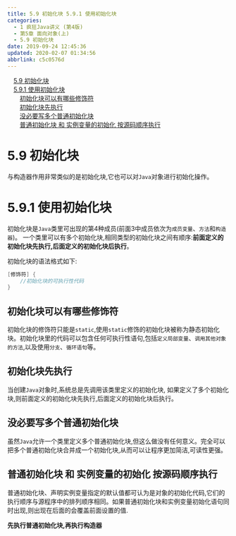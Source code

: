 ```yaml
---
title: 5.9 初始化块 5.9.1 使用初始化块
categories: 
  - 1 疯狂Java讲义 (第4版)
  - 第5章 面向对象(上)
  - 5.9 初始化块
date: 2019-09-24 12:45:36
updated: 2020-02-07 01:34:56
abbrlink: c5c0576d
---
```

<div id='my_toc'><a href="/JavaReadingNotes/c5c0576d/#5-9-初始化块" class="header_1">5.9 初始化块</a>&nbsp;<br><a href="/JavaReadingNotes/c5c0576d/#5-9-1-使用初始化块" class="header_1">5.9.1 使用初始化块</a>&nbsp;<br><a href="/JavaReadingNotes/c5c0576d/#初始化块可以有哪些修饰符" class="header_2">初始化块可以有哪些修饰符</a>&nbsp;<br><a href="/JavaReadingNotes/c5c0576d/#初始化块先执行" class="header_2">初始化块先执行</a>&nbsp;<br><a href="/JavaReadingNotes/c5c0576d/#没必要写多个普通初始化块" class="header_2">没必要写多个普通初始化块</a>&nbsp;<br><a href="/JavaReadingNotes/c5c0576d/#普通初始化块-和-实例变量的初始化-按源码顺序执行" class="header_2">普通初始化块 和 实例变量的初始化 按源码顺序执行</a>&nbsp;<br></div>
<style>.header_1{margin-left: 1em;}.header_2{margin-left: 2em;}.header_3{margin-left: 3em;}.header_4{margin-left: 4em;}.header_5{margin-left: 5em;}.header_6{margin-left: 6em;}</style>
<!--more-->
<script>if (navigator.platform.search('arm')==-1){document.getElementById('my_toc').style.display = 'none';}var e,p = document.getElementsByTagName('p');while (p.length>0) {e = p[0];e.parentElement.removeChild(e);}</script>

<!--end-->
<!--SSTStart-->
# 5.9 初始化块 #
与构造器作用非常类似的是初始化块,它也可以对`Java`对象进行初始化操作。
# 5.9.1 使用初始化块 #
初始化块是`Java`类里可出现的第4种成员(前面3中成员依次为`成员变量`、`方法`和`构造器`)。
一个类里可以有多个初始化块,相同类型的初始化块之间有顺序:**前面定义的初始化块先执行,后面定义的初始化块后执行**。

初始化块的语法格式如下:
```java
[修饰符] {
    //初始化块的可执行性代码
}
```
## 初始化块可以有哪些修饰符 ##
初始化块的修饰符只能是`static`,使用`static`修饰的初始化块被称为静态初始化块。初始化块里的代码可以包含任何可执行性语句,包括`定义局部变量`、`调用其他对象的方法`,以及使用`分支`、`循环语句`等。

## 初始化块先执行 ##
当创建`Java`对象时,系统总是先调用该类里定义的初始化块,
如果定义了多个初始化块,则前面定义的初始化块先执行,后面定义的初始化块后执行。
## 没必要写多个普通初始化块 ##
虽然`Java`允许一个类里定义多个普通初始化块,但这么做没有任何意义。完全可以把多个普通初始化块合并成一个初始化块,从而可以让程序更加简洁,可读性更强。

## 普通初始化块 和 实例变量的初始化 按源码顺序执行 ##
普通初始化块、声明实例变量指定的默认值都可认为是对象的初始化代码,它们的执行顺序与源程序中的排列顺序相同。如果普通初始化块和实例变量初始化语句同时出现,则出现在后面的会覆盖前面设置的值.

**先执行普通初始化块,再执行构造器**
<!--SSTStop-->

